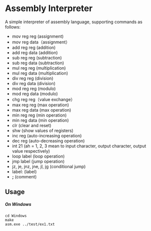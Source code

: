 Assembly Interpreter
=============

A simple interpreter of assembly language, supporting commands as follows:

- mov reg reg (assignment)
- mov reg data（assignment）
- add reg reg (addition)
- add reg data (addition)
- sub reg reg (subtraction)
- sub reg data (subtraction)
- mul reg reg (multiplication)
- mul reg data (multiplication)
- div reg reg (division)
- div reg data (division)
- mod reg reg (modulo)
- mod reg data (modulo)
- chg reg reg（value exchange）
- max reg reg (max operation)
- max reg data (max operation)
- min reg reg (min operation)
- min reg data (min operation)
- clr (clear and reset)
- shw (show values of registers)
- inc reg (auto-increasing operation)
- dec reg (auto-decreasing operation)
- int 21 (ah = 1, 2, 3 mean to input character, output character, output value respectively)
- loop label (loop operation)
- jmp label (jump operation)
- jz, je, jnz, jne, jl, jg (conditional jump)
- label: (label)
- **;** (comment)

## Usage

##### On Windows

	cd Windows
	make
	asm.exe ../test/ex1.txt
